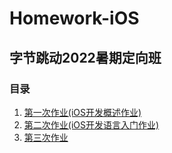 # Homework-iOS
## 字节跳动2022暑期定向班

### 目录
1. [第一次作业(iOS开发概述作业)](./1_/homework.md)
2. [第二次作业(iOS开发语言入门作业)](./2_/Homework02)
3. [第三次作业](./3_/College%20Demo/College%20Demo)